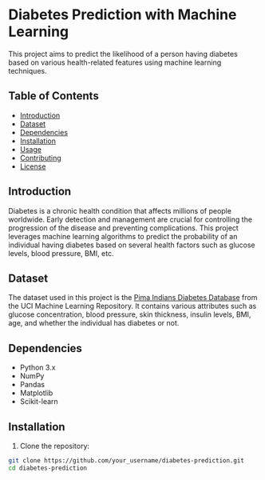 # Diabetes Prediction with Machine Learning

This project aims to predict the likelihood of a person having diabetes based on various health-related features using machine learning techniques.

## Table of Contents

- [Introduction](#introduction)
- [Dataset](#dataset)
- [Dependencies](#dependencies)
- [Installation](#installation)
- [Usage](#usage)
- [Contributing](#contributing)
- [License](#license)

## Introduction

Diabetes is a chronic health condition that affects millions of people worldwide. Early detection and management are crucial for controlling the progression of the disease and preventing complications. This project leverages machine learning algorithms to predict the probability of an individual having diabetes based on several health factors such as glucose levels, blood pressure, BMI, etc.

## Dataset

The dataset used in this project is the [Pima Indians Diabetes Database](https://www.kaggle.com/uciml/pima-indians-diabetes-database) from the UCI Machine Learning Repository. It contains various attributes such as glucose concentration, blood pressure, skin thickness, insulin levels, BMI, age, and whether the individual has diabetes or not.

## Dependencies

- Python 3.x
- NumPy
- Pandas
- Matplotlib
- Scikit-learn

## Installation

1. Clone the repository:

```bash
git clone https://github.com/your_username/diabetes-prediction.git
cd diabetes-prediction
